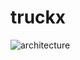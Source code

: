 # truckx



![architecture](https://github.com/amalsalimcode/truckx/blob/main/readme_imag/truckx.png)
